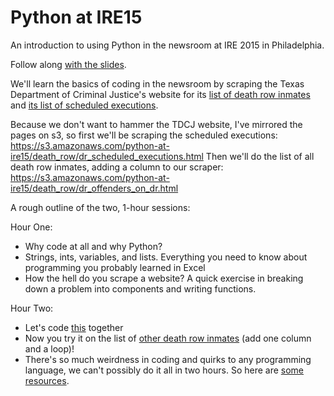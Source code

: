 # Python at IRE15
An introduction to using Python in the newsroom at IRE 2015 in Philadelphia.

Follow along [with the slides](http://www.tommeagher.com/pythonIRE15/#/).

We'll learn the basics of coding in the newsroom by scraping the Texas Department of Criminal Justice's website for its [list of death row inmates](http://tdcj.state.tx.us/death_row/dr_offenders_on_dr.html) and [its list of scheduled executions](http://tdcj.state.tx.us/death_row/dr_scheduled_executions.html).

Because we don't want to hammer the TDCJ website, I've mirrored the pages on s3, so first we'll be scraping the scheduled executions: https://s3.amazonaws.com/python-at-ire15/death_row/dr_scheduled_executions.html
Then we'll do the list of all death row inmates, adding a column to our scraper: https://s3.amazonaws.com/python-at-ire15/death_row/dr_offenders_on_dr.html

A rough outline of the two, 1-hour sessions:

Hour One:
* Why code at all and why Python?
* Strings, ints, variables, and lists. Everything you need to know about programming you probably learned in Excel
* How the hell do you scrape a website? A quick exercise in breaking down a problem into components and writing functions.

Hour Two:
* Let's code [this](https://github.com/tommeagher/pythonIRE15/blob/master/scripts/scrape1.py) together
* Now you try it on the list of [other death row inmates](https://github.com/tommeagher/pythonIRE15/blob/master/scripts/scrape2.py) (add one column and a loop)!
* There's so much weirdness in coding and quirks to any programming language, we can't possibly do it all in two hours. So here are [some resources](https://github.com/ireapps/pycar/tree/master/takehome).